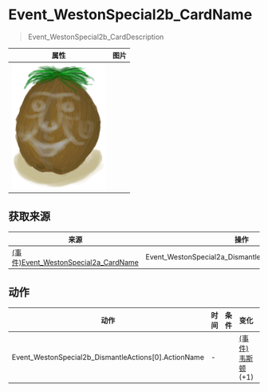 # Event_WestonSpecial2b_CardName  
> Event_WestonSpecial2b_CardDescription  
  
  属性  |   图片   
 ----  |  ----:   
   |  ![](Sprite/Weston.png)   
  
## 获取来源  
来源  |  操作  
----  |  ----  
[(事件)Event_WestonSpecial2a_CardName](Event_WestonSpecial2a.md)  |  Event_WestonSpecial2a_DismantleActions[0].ActionName  
## 动作  
动作  |  时间  |  条件  |  变化  |  状态  
----  |  ----  |  ----  |  ----  |  ----  
Event_WestonSpecial2b_DismantleActions[0].ActionName<br>  |  -  |    |  [(事件)韦斯顿](Event_WestonSpecial1c.md)(+1)<br>  |    
